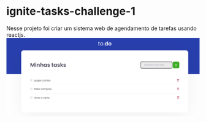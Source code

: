 # ignite-tasks-challenge-1
Nesse projeto foi criar um sistema web de agendamento de tarefas usando reactjs.
<img src="/public/tasks-todo.png" alt="To.do tasks">
